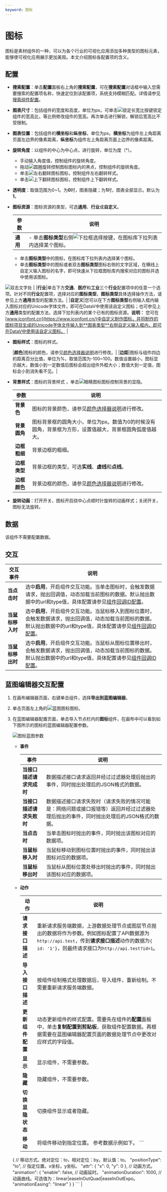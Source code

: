 ```yaml
---
keyword: 图标
---
```


# 图标

图标是素材组件的一种，可以为各个行业的可视化应用添加多种类型的图标元素，能够使可视化应用展示更加美观。本文介绍图标各配置项的含义。

## 配置

-   **搜索配置**：单击**配置**面板右上角的**搜索配置**，可在**搜索配置**对话框中输入您需要搜索的配置项名称，快速定位到该配置项，系统支持模糊匹配。详情请参见[搜索组件配置](/cn.zh-CN/组件管理/搜索组件配置.md)。
-   **图表尺寸**：包括组件的宽度和高度，单位为px。可单击![锁定长宽比按键](https://static-aliyun-doc.oss-accelerate.aliyuncs.com/assets/img/zh-CN/0429559951/p53660.png)锁定组件的宽高比，等比例修改组件的宽高。再次单击进行解锁，解锁后宽高比不受限制。
-   **图表位置**：包括组件的**横坐标**和**纵坐标**，单位为px。**横坐标**为组件左上角距离页面左边界的像素距离，**纵坐标**为组件左上角距离页面上边界的像素距离。
-   **旋转角度**：以组件的中心为中心点，进行旋转，单位为度（°）。
    -   手动输入角度值，控制组件的旋转角度。
    -   拖动![圆圈旋转控制图标](https://static-aliyun-doc.oss-accelerate.aliyuncs.com/assets/img/zh-CN/0429559951/p53668.png)图标内的黑点，控制组件的旋转角度。
    -   单击![左右翻转图标](https://static-aliyun-doc.oss-accelerate.aliyuncs.com/assets/img/zh-CN/0429559951/p53669.png)图标，控制组件左右翻转样式。
    -   单击![上下翻转图标](https://static-aliyun-doc.oss-accelerate.aliyuncs.com/assets/img/zh-CN/1429559951/p53670.png)图标，控制组件上下翻转样式。
-   **透明度**：取值范围为0~1。为**0**时，图表隐藏；为**1**时，图表全部显示。默认为**1**。
-   **图标资源**：图标资源的类型，可选**通用**、**行业**或**自定义**。

    |参数|说明|
    |--|--|
    |**通用**|    -   单击**图标类型**右侧![下拉框选择按键](https://static-aliyun-doc.oss-accelerate.aliyuncs.com/assets/img/zh-CN/8034208061/p200640.jpg)，在图标库下拉列表内选择某个图标。
    -   单击**图标类型**中的图标，在图标库下拉列表内选择某个图标。
    -   单击**图标类型**中的图标或者双击**图标类型**图标右侧的文字区域，在横线上自定义输入图标的名字，即可快速从下拉框图标库内搜索对应的图标并选中使用该图标。

![双击文字处](https://static-aliyun-doc.oss-accelerate.aliyuncs.com/assets/img/zh-CN/8034208061/p200641.png) |
    |**行业**|单击下方**交通**、**医疗**和**工业**三个**行业**配置项中的任意一个选项。针对不同**行业**配置项，选择对应的**图标类型**，**图标类型**具体选择操作方法，请参见上方**通用**类型的配置方法。|
    |**自定义**|您可以在下方**图标类型**右侧输入框内输入图标对应的Unicode字体文件，即可在DataV中使用该自定义图标；也可参见上方**通用**类型的配置方法，选择下拉列表内的某个已有的图标资源。**说明：** 您可在[www.iconfont.cn](https://www.iconfont.cn/)中自定义制作图标，并将制作的图标项目生成的Unicode字体文件输入到**图表类型**右侧自定义输入框内，即可在DataV中使用该自定义图标。 |

-   **图标样式**：图标的样式。

    |**颜色**|图标的颜色，请参见[颜色选择器说明](/cn.zh-CN/组件指南/配置项说明.md)进行修改。|
    |**边距**|图标与组件四边的距离百分比值，单位为%，取值范围为-100~100。数值设置越小，图标显示越大，数值小到一定数值后图标会超出组件外框大小；数值大到一定值，图标会小到消失看不见。|

-   **背景样式**：图标的背景样式 ，单击![眼睛图标](https://static-aliyun-doc.oss-accelerate.aliyuncs.com/assets/img/zh-CN/7416559951/p89095.jpg)图标控制背景的显隐。

    |参数|说明|
    |--|--|
    |**背景色**|图标的背景颜色，请参见[颜色选择器说明](/cn.zh-CN/组件指南/配置项说明.md)进行修改。|
    |**背景圆角**|图标背景框的圆角大小，单位为px。数值为0的时候没有圆角，背景框为方形，设置值越大，背景框圆角弧度值越大。|
    |**边框粗细**|背景边框的粗细。|
    |**边框类型**|背景边框的类型，可选**实线**、**虚线**和**点线**。|
    |**边框颜色**|背景边框的颜色，请参见[颜色选择器说明](/cn.zh-CN/组件指南/配置项说明.md)进行修改。|

-   **旋转动画**：打开开关，图标开启绕中心点顺时针旋转的动画样式；关闭开关，图标无法旋转。

## 数据

该组件不需要配置数据。

## 交互

|交互事件|说明|
|----|--|
|**当点击时**|选中**启用**，开启组件交互功能。当单击图标时，会触发数据请求，抛出回调值，动态加载当前图标的数据。默认抛出数据中的url和type值，具体配置请参见[组件回调ID配置](/cn.zh-CN/进阶技巧/DataV回调ID实现图表联动功能.md)。|
|**当鼠标移入时**|选中**启用**，开启组件交互功能。当鼠标移入到图标位置时，会触发数据请求，抛出回调值，动态加载当前图标的数据。默认抛出数据中的url和type值，具体配置请参见[组件回调ID配置](/cn.zh-CN/进阶技巧/DataV回调ID实现图表联动功能.md)。|
|**当鼠标移出时**|选中**启用**，开启组件交互功能。当鼠标从图标位置移出时，会触发数据请求，抛出回调值，动态加载当前图标的数据。默认抛出数据中的url和type值，具体配置请参见[组件回调ID配置](/cn.zh-CN/进阶技巧/DataV回调ID实现图表联动功能.md)。|

## 蓝图编辑器交互配置

1.  在画布编辑器页面，右键单击组件，选择**导出到蓝图编辑器**。
2.  单击页面左上角的![蓝图图标](https://static-aliyun-doc.oss-accelerate.aliyuncs.com/assets/img/zh-CN/7416559951/p101929.png)图标。
3.  在蓝图编辑器配置页面，单击导入节点栏内的**图标**组件，在画布中可以看到如下图所示的图标的蓝图编辑器配置参数。

    ![图标蓝图参数](https://static-aliyun-doc.oss-accelerate.aliyuncs.com/assets/img/zh-CN/8034208061/p168760.jpg)

    -   **事件**

        |事件|说明|
        |--|--|
        |**当接口描述请求完成时**|数据描述接口请求返回并经过过滤器处理后抛出的事件，同时抛出处理后的JSON格式的数据。|
        |**当接口描述请求失败时**|数据描述接口请求失败时（请求失败的情况可能是：网络问题或接口报错等）返回并经过过滤器处理后抛出的事件，同时抛出处理后的JSON格式的数据。|
        |**当点击时**|当单击图标时抛出的事件，同时抛出该图标对应的数据项。|
        |**当鼠标移入时**|当鼠标移动到图标位置时抛出的事件，同时抛出该图标对应的数据项。|
        |**当鼠标移出时**|当鼠标从图标位置处移出时抛出的事件，同时抛出该图标对应的数据项。|

    -   **动作**

        |动作|说明|
        |--|--|
        |**请求接口描述**|重新请求服务端数据，上游数据处理节点或图层节点抛出的数据将作为参数。例如图标配置了API数据源为`http://api.test`，传到**请求接口描述**动作的数据为`{ id: '1'}`，则最终请求接口为`http://api.test?id=1`。|
        |**导入接口描述**|按组件绘制格式处理数据后，导入组件，重新绘制。不需要重新请求服务端数据。|
        |**更新组件配置**|动态更新组件的样式配置。需要先在组件的**配置**面板中，单击**复制配置到剪贴板**，获取组件配置数据。再根据需要在蓝图编辑器配置页面的数据处理节点中更改对应样式的字段值。|
        |**显示**|显示组件，不需要参数。|
        |**隐藏**|隐藏组件，不需要参数。|
        |**切换显隐状态**|切换组件显示或者隐藏。|
        |**移动**|将组件移动到指定位置。 参考数据示例如下。         ```
    {
      // 移动方式。绝对定位：to，相对定位：by。默认值：to。
        "positionType": "to",
      // 指定位置。x坐标，y坐标。
      "attr": {
        "x": 0,
        "y": 0
      },
      // 动画方式。
      "animation": {
        "enable": false,
        // 动画延时。
        "animationDuration": 1000,
        // 动画曲线。可选值为：linear|easeInOutQuad|easeInOutExpo。
        "animationEasing": "linear"
      }
    }
        ``` |


